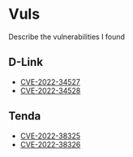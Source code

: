 # Vuls
Describe the vulnerabilities I found
## D-Link
- [CVE-2022-34527](https://nvd.nist.gov/vuln/detail/CVE-2022-34527)
- [CVE-2022-34528](https://nvd.nist.gov/vuln/detail/CVE-2022-34528)
## Tenda
- [CVE-2022-38325](https://nvd.nist.gov/vuln/detail/CVE-2022-38325)
- [CVE-2022-38326](https://nvd.nist.gov/vuln/detail/CVE-2022-38326)
